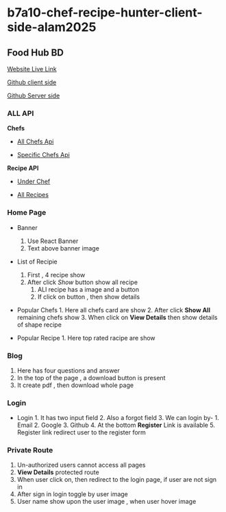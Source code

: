 # b7a10-chef-recipe-hunter-client-side-alam2025

## Food Hub BD ##
 [Website Live Link ](https://food-hub-bd.web.app/)

 [Github client side](https://github.com/programming-hero-web-course-4/b7a10-chef-recipe-hunter-client-side-alam2025)

 [Github Server side ](https://github.com/programming-hero-web-course-4/b7a10-chef-recipe-hunter-server-side-alam2025)


### ALL API ###
 **Chefs**
  * [All Chefs Api](https://food-hub-server-alam2025.vercel.app/chefs)

  * [Specific Chefs Api](https://food-hub-server-alam2025.vercel.app/chefs/${id})

**Recipe API**
 * [Under Chef](https://food-hub-server-alam2025.vercel.app/chef/${id})

 * [All Recipes](https://food-hub-server-alam2025.vercel.app/recipes)


### Home Page ##
 * Banner
   1. Use React Banner
   2. Text above banner image
 
 * List of Recipie
   1. First , 4 recipe show
   2. After click *Show* button show all recipe
      1. ALl recipe has a image and a button
      2. If click on button , then show details

* Popular Chefs
      1. Here all chefs card are show
      2. After click **Show All** remaining chefs show
      3. When click on **View Details** then show details of shape recipe

* Popular Recipe
      1. Here top rated racipe are show


### Blog ###
1. Here has four questions and answer
2. In the top of the page , a download button is present
3. It create pdf , then download whole page


###  Login ###

* Login
      1. It has two input field
      2. Also a forgot field
      3. We can login by-
            1. Email
            2. Google
            3. Github
      4. At the bottom **Register** Link is available
      5. Register link redirect user to the register form


### Private Route ###
1. Un-authorized users cannot access all pages
2. **View Details** protected route
3. When user click on, then redirect to the login page, if user are not sign in
4. After sign in login toggle by user image
5. User name show upon the user image , when user hover image
   
